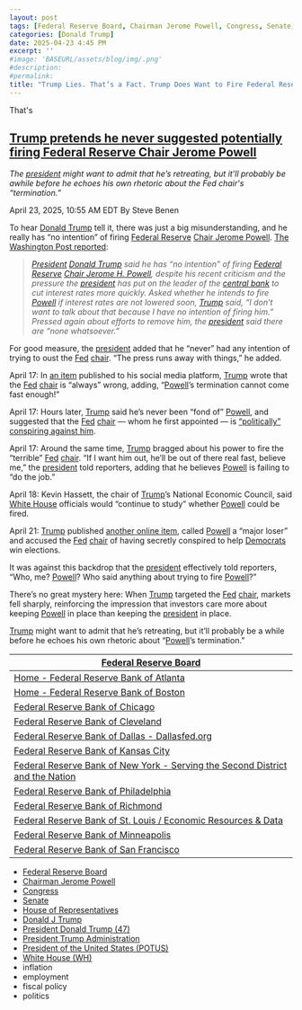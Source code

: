 ```yaml
---
layout: post
tags: [Federal Reserve Board, Chairman Jerome Powell, Congress, Senate, House of Representatives, Donald J Trump, President Donald Trump (47), President Trump Administration, President of the United States (POTUS), White House (WH), inflation, employment, fiscal policy, politics]
categories: [Donald Trump]
date: 2025-04-23 4:45 PM
excerpt: ''
#image: 'BASEURL/assets/blog/img/.png'
#description:
#permalink:
title: "Trump Lies. That’s a Fact. Trump Does Want to Fire Federal Reserve Chair Jerome Powell"
---
```


That's 
## [Trump pretends he never suggested potentially firing Federal Reserve Chair Jerome Powell](https://www.msnbc.com/rachel-maddow-show/maddowblog/trump-jerome-powell-termination-no-plans-federal-reserve-rcna202577)

*The [president](https://www.whitehouse.gov/) might want to admit that he’s retreating, but it’ll probably be awhile before he echoes his own rhetoric about the Fed chair's “termination.”*

April 23, 2025, 10:55 AM EDT
By Steve Benen

To hear [Donald Trump](https://www.donaldjtrump.com/) tell it, there was just a big misunderstanding, and he really has “no intention” of firing [Federal Reserve](https://www.federalreserve.gov/) [Chair Jerome Powell](https://www.federalreserve.gov/aboutthefed/bios/board/powell.htm). [The Washington Post reported](https://www.washingtonpost.com/politics/2025/04/22/trump-presidency-news-hegseth/#link-3POLV5SPZFFHXNQYBKC3Q7XFXU):

> *[President](https://www.whitehouse.gov/) [Donald Trump](https://www.donaldjtrump.com/) said he has “no intention” of firing [Federal Reserve](https://www.federalreserve.gov/) [Chair Jerome H. Powell](https://www.federalreserve.gov/aboutthefed/bios/board/powell.htm), despite his recent criticism and the pressure the [president](https://www.whitehouse.gov/) has put on the leader of the [central bank](https://www.federalreserve.gov/) to cut interest rates more quickly. Asked whether he intends to fire [Powell](https://www.federalreserve.gov/aboutthefed/bios/board/powell.htm) if interest rates are not lowered soon, [Trump](https://www.donaldjtrump.com/) said, “I don’t want to talk about that because I have no intention of firing him.” Pressed again about efforts to remove him, the [president](https://www.whitehouse.gov/) said there are “none whatsoever.”*

For good measure, the [president](https://www.whitehouse.gov/) added that he “never” had any intention of trying to oust the [Fed](https://www.federalreserve.gov/) [chair](https://www.federalreserve.gov/aboutthefed/bios/board/powell.htm). “The press runs away with things,” he added.

April 17: In [an item](https://truthsocial.com/@realDonaldTrump/114352766082542122) published to his social media platform, [Trump](https://www.donaldjtrump.com/) wrote that the [Fed](https://www.federalreserve.gov/) [chair](https://www.federalreserve.gov/aboutthefed/bios/board/powell.htm) is “always” wrong, adding, “[Powell](https://www.federalreserve.gov/aboutthefed/bios/board/powell.htm)’s termination cannot come fast enough!”

April 17: Hours later, [Trump](https://www.donaldjtrump.com/) said he’s never been “fond of” [Powell](https://www.federalreserve.gov/aboutthefed/bios/board/powell.htm), and suggested that the [Fed](https://www.federalreserve.gov/) [chair](https://www.federalreserve.gov/aboutthefed/bios/board/powell.htm) — whom he first appointed — is [“politically” conspiring against him](https://x.com/Acyn/status/1912929943996248400).

April 17: Around the same time, [Trump](https://www.donaldjtrump.com/) bragged about his power to fire the “terrible” [Fed](https://www.federalreserve.gov/) [chair](https://www.federalreserve.gov/aboutthefed/bios/board/powell.htm). “If I want him out, he’ll be out of there real fast, believe me,” the [president](https://www.whitehouse.gov/) told reporters, adding that he believes [Powell](https://www.federalreserve.gov/aboutthefed/bios/board/powell.htm) is failing to “do the job.”

April 18: Kevin Hassett, the chair of [Trump](https://www.donaldjtrump.com/)’s National Economic Council, said [White House](https://www.whitehouse.gov/) officials would “continue to study” whether [Powell](https://www.federalreserve.gov/aboutthefed/bios/board/powell.htm) could be fired.

April 21: [Trump](https://www.donaldjtrump.com/) published [another online item](https://truthsocial.com/@realDonaldTrump](https://www.donaldjtrump.com/)/114376239725335883), called [Powell](https://www.federalreserve.gov/aboutthefed/bios/board/powell.htm) a “major loser” and accused the [Fed](https://www.federalreserve.gov/) [chair](https://www.federalreserve.gov/aboutthefed/bios/board/powell.htm) of having secretly conspired to help [Democrats](https://www.democrats.org/) win elections.

It was against this backdrop that the [president](https://www.whitehouse.gov/) effectively told reporters, “Who, me? [Powell](https://www.federalreserve.gov/aboutthefed/bios/board/powell.htm)? Who said anything about trying to fire [Powell](https://www.federalreserve.gov/aboutthefed/bios/board/powell.htm)?”

There’s no great mystery here: When [Trump](https://www.donaldjtrump.com/) targeted the [Fed](https://www.federalreserve.gov/) [chair](https://www.federalreserve.gov/aboutthefed/bios/board/powell.htm), markets fell sharply, reinforcing the impression that investors care more about keeping [Powell](https://www.federalreserve.gov/aboutthefed/bios/board/powell.htm) in place than keeping the [president](https://www.whitehouse.gov/) in place.

[Trump](https://www.donaldjtrump.com/) might want to admit that he’s retreating, but it’ll probably be a while before he echoes his own rhetoric about “[Powell](https://www.federalreserve.gov/aboutthefed/bios/board/powell.htm)’s termination.”

| [Federal Reserve Board](https://www.federalreserve.gov/) |
|---|
| [Home - Federal Reserve Bank of Atlanta](https://www.atlantafed.org/) |
| [Home - Federal Reserve Bank of Boston](https://www.bostonfed.org/) |
| [Federal Reserve Bank of Chicago](https://www.chicagofed.org/) |
| [Federal Reserve Bank of Cleveland](https://www.clevelandfed.org/) |
| [Federal Reserve Bank of Dallas - Dallasfed.org](https://www.dallasfed.org/) |
| [Federal Reserve Bank of Kansas City](https://www.kansascityfed.org/) |
| [Federal Reserve Bank of New York - Serving the Second District and the Nation](https://www.newyorkfed.org/) |
| [Federal Reserve Bank of Philadelphia](https://www.philadelphiafed.org/) |
| [Federal Reserve Bank of Richmond](https://www.richmondfed.org/) |
| [Federal Reserve Bank of St. Louis / Economic Resources & Data](https://www.stlouisfed.org/) |
| [Federal Reserve Bank of Minneapolis](https://www.minneapolisfed.org/) |
| [Federal Reserve Bank of San Francisco](https://www.frbsf.org/) |

- [Federal Reserve Board](https://www.federalreserve.gov/)
- [Chairman Jerome Powell](https://www.federalreserve.gov/aboutthefed/bios/board/powell.htm)
- [Congress](https://www.congress.gov)
- [Senate](https://www.senate.gov/)
- [House of Representatives](https://www.house.gov/)
- [Donald J Trump](https://www.donaldjtrump.com/)
- [President Donald Trump (47)](https://www.whitehouse.gov/administration/donald-j-trump/)
- [President Trump Administration](https://www.whitehouse.gov/)
- [President of the United States (POTUS)](https://www.whitehouse.gov/)
- [White House (WH)](https://www.whitehouse.gov/)
- inflation 
- employment 
- fiscal policy 
- politics 

